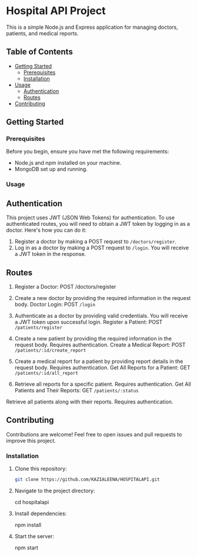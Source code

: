 # Hospital API Project

This is a simple Node.js and Express application for managing doctors, patients, and medical reports.

## Table of Contents
- [Getting Started](#getting-started)
  - [Prerequisites](#prerequisites)
  - [Installation](#installation)
- [Usage](#usage)
  - [Authentication](#authentication)
  - [Routes](#routes)
- [Contributing](#contributing)


## Getting Started

### Prerequisites

Before you begin, ensure you have met the following requirements:

- Node.js and npm installed on your machine.
- MongoDB set up and running.


### Usage

## Authentication

This project uses JWT (JSON Web Tokens) for authentication. To use authenticated routes, you will need to obtain a JWT token by logging in as a doctor. Here's how you can do it:

1. Register a doctor by making a POST request to `/doctors/register`.
2. Log in as a doctor by making a POST request to `/login`. You will receive a JWT token in the response.

## Routes

1. Register a Doctor: POST /doctors/register

2. Create a new doctor by providing the required information in the request body.
   Doctor Login: POST `/login`

3. Authenticate as a doctor by providing valid credentials. You will receive a JWT token upon successful login.
   Register a Patient: POST `/patients/register`

4. Create a new patient by providing the required information in the request body. Requires authentication.
   Create a Medical Report: POST `/patients/:id/create_report`

5. Create a medical report for a patient by providing report details in the request body. Requires authentication.
   Get All Reports for a Patient: GET `/patients/:id/all_report`

6. Retrieve all reports for a specific patient. Requires authentication.
   Get All Patients and Their Reports: GET `/patients/:status`

Retrieve all patients along with their reports. Requires authentication.

## Contributing

Contributions are welcome! Feel free to open issues and pull requests to improve this project.

### Installation

1. Clone this repository:

   ```bash
   git clone https://github.com/KAZIALEENA/HOSPITALAPI.git

2. Navigate to the project directory:

   cd hospitalapi

3. Install dependencies:

   npm install

4. Start the server:
   
   npm start

